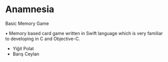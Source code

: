 # Anamnesia
Basic Memory Game

• Memory based card game written in Swift language which is very familiar to developing in C and Objective-C. 

- Yiğit Polat
- Barış Ceylan
